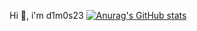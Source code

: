 Hi 👋, i'm d1m0s23
[![Anurag's GitHub stats](https://github-readme-stats.vercel.app/api?username=d1m0s23&show_icons=true&count_private=true&hide_border=true&theme=dark&icon_color=fff&layout=compact&border_radius=10)](https://github.com/anuraghazra/github-readme-stats)
